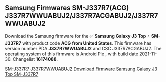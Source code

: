 <h2>Samsung Firmwares SM-J337R7(ACG) J337R7WWUABUJ2/J337R7ACGABUJ2/J337R7WWUABUJ2</h2>
Download the Samsung firmware for the ✅ <strong>Samsung Galaxy J3 Top </strong> ⭐ <strong>SM-J337R7</strong> with product code <strong>ACG</strong> <strong> from United States</strong>. This firmware has version number PDA <strong>J337R7WWUABUJ2</strong> and CSC J337R7ACGABUJ2. The operating system of this firmware is Android Pie , with build date 2021-11-30. Changelist <strong>16174088</strong>.


[SM-J337R7](https://samfirm.shop/samsung/model/SM-J337R7)
[J337R7WWUABUJ2](https://samfirm.shop/samsung/pda/J337R7WWUABUJ2)
[Download Firmware Samsung Galaxy J3 Top SM-J337R7](https://samfirm.shop/samsung/firmware/478879)
